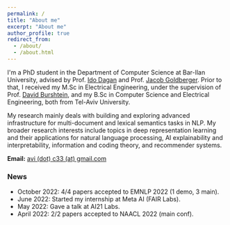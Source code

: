```yaml
---
permalink: /
title: "About me"
excerpt: "About me"
author_profile: true
redirect_from: 
  - /about/
  - /about.html
---
```


I'm a PhD student in the Department of Computer Science at Bar-Ilan University, advised by Prof. [Ido Dagan](https://u.cs.biu.ac.il/~dagan/) and Prof. [Jacob Goldberger](http://www.eng.biu.ac.il/goldbej/). Prior to that, I received my M.Sc in Electrical Engineering, under the supervision of Prof. [David Burshtein](https://www.eng.tau.ac.il/~burstyn/), and my B.Sc in Computer Science and Electrical Engineering, both from Tel-Aviv University.

My research mainly deals with building and exploring advanced infrastructure for multi-document and lexical semantics tasks in NLP. My broader research interests include topics in deep representation learning and their applications for natural language processing, AI explainability and interpretability, information and coding theory, and recommender systems.

**Email:** [avi (dot) c33 (at) gmail.com](mailto:avi.c33@gmail.com)

### News
* October 2022: 4/4 papers accepted to EMNLP 2022 (1 demo, 3 main).
* June 2022: Started my internship at Meta AI (FAIR Labs).
* May 2022: Gave a talk at AI21 Labs.
* April 2022: 2/2 papers accepted to NAACL 2022 (main conf).
